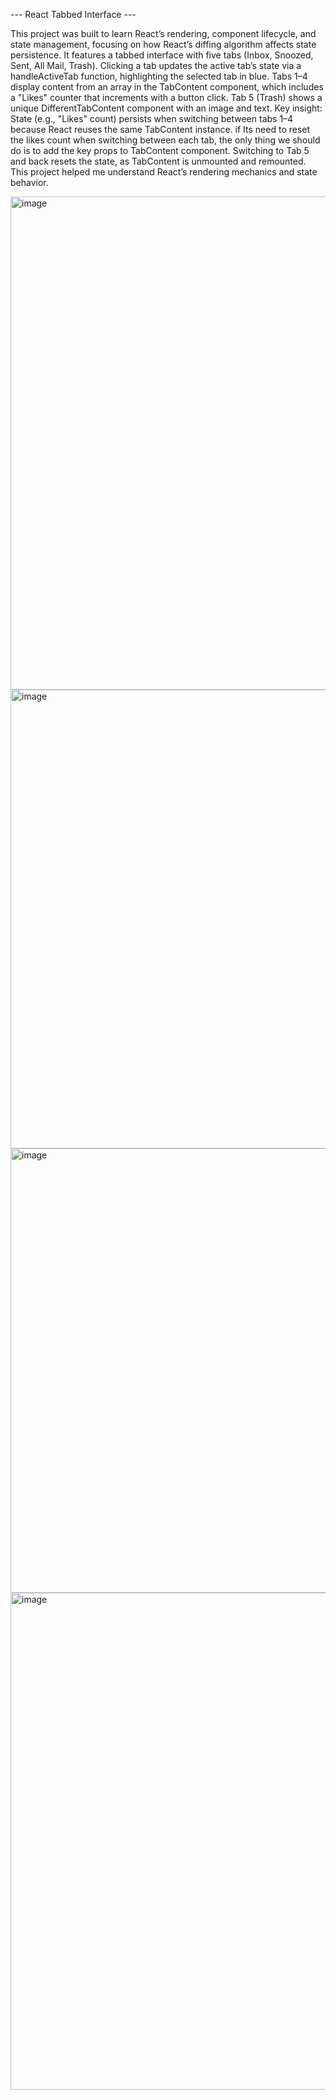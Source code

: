 --- React Tabbed Interface ---

This project was built to learn React’s rendering, component lifecycle, and state management, focusing on how React’s diffing algorithm affects state persistence. It features a tabbed interface with five tabs (Inbox, Snoozed, Sent, All Mail, Trash). Clicking a tab updates the active tab’s state via a handleActiveTab function, highlighting the selected tab in blue. Tabs 1–4 display content from an array in the TabContent component, which includes a "Likes" counter that increments with a button click. Tab 5 (Trash) shows a unique DifferentTabContent component with an image and text.
Key insight: State (e.g., "Likes" count) persists when switching between tabs 1–4 because React reuses the same TabContent instance. 
if Its need to reset the likes count when switching between each tab, the only thing we should do is to add the key props to TabContent component.
Switching to Tab 5 and back resets the state, as TabContent is unmounted and remounted. This project helped me understand React’s rendering mechanics and state behavior.

<img width="1785" height="789" alt="image" src="https://github.com/user-attachments/assets/1ceaae95-37da-4f30-b23d-ca2525e001b8" />



<img width="1772" height="734" alt="image" src="https://github.com/user-attachments/assets/6db60d32-6d4b-4e3c-8b05-e36f6e85ef5e" />

<img width="1738" height="711" alt="image" src="https://github.com/user-attachments/assets/b0c4c7cc-d726-4f4f-a4c2-b2e7eee7eb01" />

<img width="1774" height="795" alt="image" src="https://github.com/user-attachments/assets/288aea31-3fbf-4b30-a60f-e8ed9cef4e99" />
